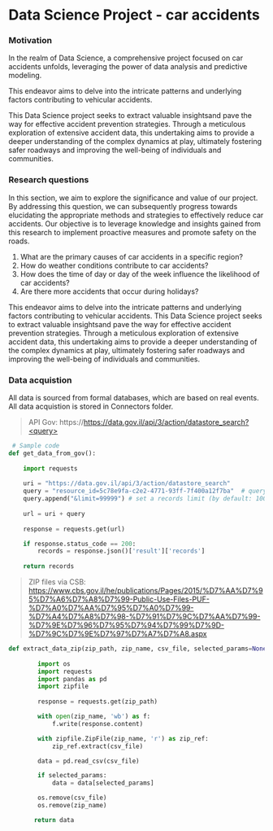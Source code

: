 # Data Science Project - car accidents

### Motivation
In the realm of Data Science, a comprehensive project focused on car accidents unfolds, leveraging the power of data analysis and predictive modeling.

This endeavor aims to delve into the intricate patterns and underlying factors contributing to vehicular accidents.

This Data Science project seeks to extract valuable insightsand pave the way for effective accident prevention strategies. 
Through a meticulous exploration of extensive accident data, this undertaking aims to provide a deeper understanding of the complex dynamics at play, ultimately fostering safer roadways and improving the well-being of individuals and communities.

### Research questions
In this section, we aim to explore the significance and value of our project.
By addressing this question, we can subsequently progress towards elucidating the appropriate methods and strategies to effectively reduce car accidents.
Our objective is to leverage knowledge and insights gained from this research to implement proactive measures and promote safety on the roads.
 1. What are the primary causes of car accidents in a specific region?
 2. How do weather conditions contribute to car accidents?
 3. How does the time of day or day of the week influence the likelihood of car accidents?
 5. Are there more accidents that occur during holidays?

This endeavor aims to delve into the intricate patterns and underlying factors contributing to vehicular accidents. This Data Science project seeks to extract valuable insightsand pave the way for effective accident prevention strategies.
Through a meticulous exploration of extensive accident data, this undertaking aims to provide a deeper understanding of the complex dynamics at play, ultimately fostering safer roadways and improving the well-being of individuals and communities.


### Data acquistion
All data is sourced from formal databases, which are based on real events.
All data acquistion is stored in Connectors folder.
> API Gov: https://https://data.gov.il/api/3/action/datastore_search?<query>
```python
 # Sample code
def get_data_from_gov():
    
    import requests
    
    uri = "https://data.gov.il/api/3/action/datastore_search" 
    query = "resource_id=5c78e9fa-c2e2-4771-93ff-7f400a12f7ba"  # query by resource_id
    query.append("&limit=99999") # set a records limit (by default: 1000)
    
    url = uri + query
    
    response = requests.get(url)

    if response.status_code == 200:
        records = response.json()['result']['records']
    
    return records
```

> ZIP files via CSB: https://www.cbs.gov.il/he/publications/Pages/2015/%D7%AA%D7%95%D7%A6%D7%A8%D7%99-Public-Use-Files-PUF-%D7%A0%D7%AA%D7%95%D7%A0%D7%99-%D7%A4%D7%A8%D7%98-%D7%91%D7%9C%D7%AA%D7%99-%D7%9E%D7%96%D7%95%D7%94%D7%99%D7%9D-%D7%9C%D7%9E%D7%97%D7%A7%D7%A8.aspx

```python
def extract_data_zip(zip_path, zip_name, csv_file, selected_params=None):
        
        import os
        import requests
        import pandas as pd
        import zipfile
 
        response = requests.get(zip_path)

        with open(zip_name, 'wb') as f:
            f.write(response.content)

        with zipfile.ZipFile(zip_name, 'r') as zip_ref:
            zip_ref.extract(csv_file)

        data = pd.read_csv(csv_file)

        if selected_params:
            data = data[selected_params]

        os.remove(csv_file)
        os.remove(zip_name)

       return data
```

